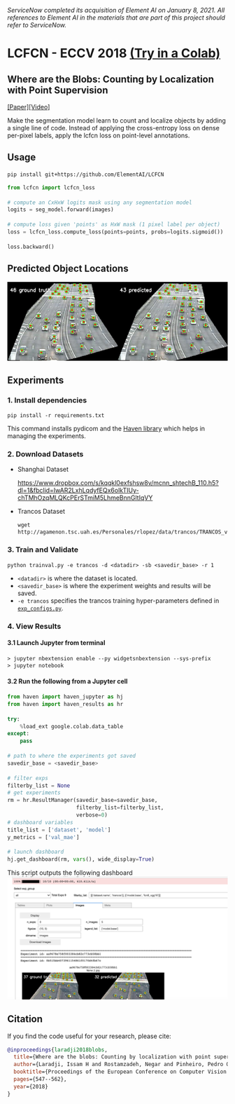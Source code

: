 *ServiceNow completed its acquisition of Element AI on January 8, 2021. All references to Element AI in the materials that are part of this project should refer to ServiceNow.*

# LCFCN - ECCV 2018 [(Try in a Colab)](https://colab.research.google.com/drive/10NxrkOWKq_r0g91T84NrAqqlTakrsD7U?usp=sharing)

## Where are the Blobs: Counting by Localization with Point Supervision
[[Paper]](https://arxiv.org/abs/1807.09856)[[Video]](https://youtu.be/DHKD8LGvX6c)

Make the segmentation model learn to count and localize objects by adding a single line of code. Instead of applying the cross-entropy loss on dense per-pixel labels, apply the lcfcn loss on point-level annotations.


## Usage

```
pip install git+https://github.com/ElementAI/LCFCN
```

```python
from lcfcn import lcfcn_loss

# compute an CxHxW logits mask using any segmentation model
logits = seg_model.forward(images)

# compute loss given 'points' as HxW mask (1 pixel label per object)
loss = lcfcn_loss.compute_loss(points=points, probs=logits.sigmoid())

loss.backward()
```
## Predicted Object Locations

<img src="results/landmark.png" width="550" height="180">



## Experiments

### 1. Install dependencies

```
pip install -r requirements.txt
```
This command installs pydicom and the [Haven library](https://github.com/haven-ai/haven-ai) which helps in managing the experiments.


### 2. Download Datasets

- Shanghai Dataset
  
  https://www.dropbox.com/s/kqqkl0exfshsw8v/mcnn_shtechB_110.h5?dl=1&fbclid=IwAR2LxhLqdyfEQx6olkTIUy-chTMhOzqMLQKcPErSTmiM5LhmeBnnGltIqVY
- Trancos Dataset 
  ```
  wget http://agamenon.tsc.uah.es/Personales/rlopez/data/trancos/TRANCOS_v3.tar.gz
  ```
<!-- 
#### Model
- Shanghai: `curl -L https://www.dropbox.com/sh/pwmoej499sfqb08/AABY13YraHYF51yw62Zc1w0-a?dl=0 `
- Trancos: `curl -L https://www.dropbox.com/sh/rms4dg5autwtpnf/AADQBOr1ruFsptbqG_uPt_zCa?dl=0` -->

### 3. Train and Validate
```
python trainval.py -e trancos -d <datadir> -sb <savedir_base> -r 1
```

- `<datadir>` is where the dataset is located.
- `<savedir_base>` is where the experiment weights and results will be saved.
- `-e trancos` specifies the trancos training hyper-parameters defined in [`exp_configs.py`](exp_configs.py).

###  4. View Results
#### 3.1 Launch Jupyter from terminal

```
> jupyter nbextension enable --py widgetsnbextension --sys-prefix
> jupyter notebook
```

####  3.2 Run the following from a Jupyter cell
```python
from haven import haven_jupyter as hj
from haven import haven_results as hr

try:
    %load_ext google.colab.data_table
except:
    pass

# path to where the experiments got saved
savedir_base = <savedir_base>

# filter exps
filterby_list = None
# get experiments
rm = hr.ResultManager(savedir_base=savedir_base, 
                      filterby_list=filterby_list, 
                      verbose=0)
# dashboard variables
title_list = ['dataset', 'model']
y_metrics = ['val_mae']

# launch dashboard
hj.get_dashboard(rm, vars(), wide_display=True)
```

This script outputs the following dashboard
![](results/dashboard_trancos.png)

## Citation 
If you find the code useful for your research, please cite:

```bibtex
@inproceedings{laradji2018blobs,
  title={Where are the blobs: Counting by localization with point supervision},
  author={Laradji, Issam H and Rostamzadeh, Negar and Pinheiro, Pedro O and Vazquez, David and Schmidt, Mark},
  booktitle={Proceedings of the European Conference on Computer Vision (ECCV)},
  pages={547--562},
  year={2018}
}
```
